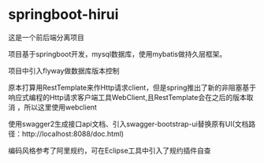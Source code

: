 # springboot-hirui

这是一个前后端分离项目

项目基于springboot开发，mysql数据库，使用mybatis做持久层框架。

项目中引入flyway做数据库版本控制

原本打算用RestTemplate来作Http请求client，但是spring推出了新的非阻塞基于响应式编程的Http请求客户端工具WebClient,且RestTemplate会在之后的版本取消 ，所以这里使用webclient

使用swagger2生成接口api文档、引入swagger-bootstrap-ui替换原有UI(文档路径：http://localhost:8088/doc.html)

编码风格参考了阿里规约，可在Eclipse工具中引入了规约插件自查